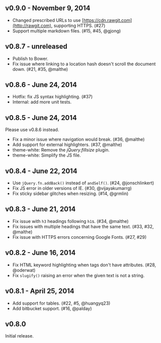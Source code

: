 ## v0.9.0 - November 9, 2014

 * Changed prescribed URLs to use [https://cdn.rawgit.com](http://rawgit.com), supporting HTTPS. (#27)
 * Support multiple markdown files. (#15, #45, @gjong)

## v0.8.7 - unreleased

 * Publish to Bower.
 * Fix issue where linking to a location hash doesn't scroll the document down. (#21, #35, @malthe)

## v0.8.6 - June 24, 2014

 * Hotfix: fix JS syntax highlighting. (#37)
 * Internal: add more unit tests.

## v0.8.5 - June 24, 2014

Please use v0.8.6 instead.

 * Fix a minor issue where navigation would break. (#36, @malthe)
 * Add support for external highlighters. (#37, @malthe)
 * theme-white: Remove the *jQuery.fillsize* plugin.
 * theme-white: Simplify the JS file.

## v0.8.4 - June 22, 2014

 * Use `jQuery.fn.addBack()` instead of `andSelf()`. (#24, @jonschlinkert)
 * Fix JS error in older versions of IE.  (#30, @vijayakumarrg)
 * Fix sticky sidebar glitches when resizing. (#14, @grmlin)

## v0.8.3 - June 21, 2014

 * Fix issue with `h3` headings following `h1`s. (#34, @malthe)
 * Fix issues with multiple headings that have the same text. (#33, #32, @malthe)
 * Fix issue with HTTPS errors concerning Google Fonts. (#27, #29)
 
## v0.8.2 - June 16, 2014

 * Fix HTML keyword highlighting when tags don't have attributes. (#28, @oderwat)
 * Fix `slugify()` raising an error when the given text is not a string.

## v0.8.1 - April 25, 2014

 * Add support for tables. (#22, #5, @huangyq23)
 * Add bitbucket support. (#16, @palday)

## v0.8.0

Initial release.
